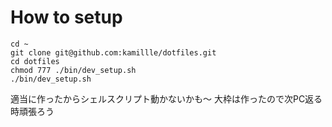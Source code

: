 # How to setup

```
cd ~
git clone git@github.com:kamillle/dotfiles.git
cd dotfiles
chmod 777 ./bin/dev_setup.sh
./bin/dev_setup.sh
```

適当に作ったからシェルスクリプト動かないかも〜
大枠は作ったので次PC返る時頑張ろう
